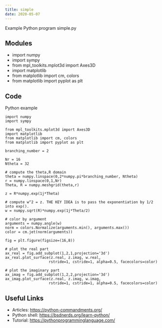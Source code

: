 ```yaml
---
title: simple
date: 2020-05-07
---
```

Example Python program simple.py

## Modules

* import numpy
* import sympy
* from mpl_toolkits.mplot3d import Axes3D
* import matplotlib
* from matplotlib import cm, colors
* from matplotlib import pyplot as plt

## Code

Python example

    import numpy
    import sympy
    
    from mpl_toolkits.mplot3d import Axes3D
    import matplotlib
    from matplotlib import cm, colors
    from matplotlib import pyplot as plt
    
    branching_number = 2
    
    Nr = 16
    Ntheta = 32
    
    # compute the theta,R domain
    theta = numpy.linspace(0,2*numpy.pi*branching_number, Ntheta)
    r = numpy.linspace(0,1,Nr)
    Theta, R = numpy.meshgrid(theta,r)
    
    z = R*numpy.exp(1j*Theta)
    
    # compute w^2 = z. THE KEY IDEA is to pass the exponentiation by 1/2 into exp().
    w = numpy.sqrt(R)*numpy.exp(1j*Theta/2)
    
    # color by argument
    arguments = numpy.angle(w)
    norm = colors.Normalize(arguments.min(), arguments.max())
    color = cm.jet(norm(arguments))
    
    fig = plt.figure(figsize=(16,8))
    
    # plot the real part
    ax_real = fig.add_subplot(1,2,1,projection='3d')
    ax_real.plot_surface(z.real, z.imag, w.real,
                        rstride=1, cstride=1, alpha=0.5, facecolors=color)
    
    # plot the imaginary part
    ax_imag = fig.add_subplot(1,2,2,projection='3d')
    ax_imag.plot_surface(z.real, z.imag, w.imag,
                        rstride=1, cstride=1, alpha=0.5, facecolors=color)

## Useful Links

- Articles: https://python-commandments.org/
- Python shell: https://bsdnerds.org/learn-python/
- Tutorial: https://pythonprogramminglanguage.com/
